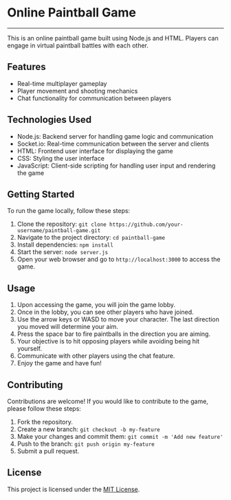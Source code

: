 # Online Paintball Game
---
This is an online paintball game built using Node.js and HTML. Players can engage in virtual paintball battles with each other.

## Features

- Real-time multiplayer gameplay
- Player movement and shooting mechanics
- Chat functionality for communication between players

## Technologies Used

- Node.js: Backend server for handling game logic and communication
- Socket.io: Real-time communication between the server and clients
- HTML: Frontend user interface for displaying the game
- CSS: Styling the user interface
- JavaScript: Client-side scripting for handling user input and rendering the game

## Getting Started

To run the game locally, follow these steps:

1. Clone the repository: `git clone https://github.com/your-username/paintball-game.git`
2. Navigate to the project directory: `cd paintball-game`
3. Install dependencies: `npm install`
4. Start the server: `node server.js`
5. Open your web browser and go to `http://localhost:3000` to access the game.

## Usage

1. Upon accessing the game, you will join the game lobby.
2. Once in the lobby, you can see other players who have joined.
3. Use the arrow keys or WASD to move your character. The last direction you moved will determine your aim.
4. Press the space bar to fire paintballs in the direction you are aiming.
5. Your objective is to hit opposing players while avoiding being hit yourself.
6. Communicate with other players using the chat feature.
7. Enjoy the game and have fun!

## Contributing

Contributions are welcome! If you would like to contribute to the game, please follow these steps:

1. Fork the repository.
2. Create a new branch: `git checkout -b my-feature`
3. Make your changes and commit them: `git commit -m 'Add new feature'`
4. Push to the branch: `git push origin my-feature`
5. Submit a pull request.

## License

This project is licensed under the [MIT License](https://opensource.org/licenses/MIT).
